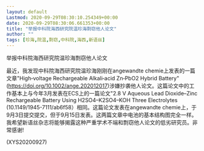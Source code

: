 ```yaml
---
layout: default
Lastmod: 2020-09-29T08:30:10.254349+00:00
date: 2020-09-29T08:30:06.661353+00:00
title: "举报中科院海西研究院温珍海剽窃他人论文"
author: ""
tags: [珍海,院温,剽窃,中科院,海西,新语丝]
---
```


举报中科院海西研究院温珍海剽窃他人论文

最近，我发现中科院海西研究院温珍海刚刚在angewandte chemie上发表的一篇文章"High‐voltage Rechargeable Alkali‐acid Zn‐PbO2 Hybrid Battery" (https://doi.org/10.1002/ange.202012017)涉嫌抄袭他人论文。这篇论文中的工作基本上与今年3月发表在ECS上的一篇论文"2.8 V Aqueous Lead Dioxide–Zinc Rechargeable Battery Using H2SO4–K2SO4–KOH Three Electrolytes (10.1149/1945-7111/ab6f58）相同。这篇论文发表在angewandte chemie上，于9月3日提交提交，但于9月15日发表。这两篇文章中电池的基本结构图完全一样。我希望新语丝杂志将能够揭露这种严重学术不端和剽窃他人论文的低劣研究员。非常感谢!

(XYS20200927)

